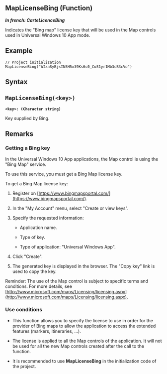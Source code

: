 


## MapLicenseBing (Function)

***In french: CarteLicenceBing***



<a name="XUse"></a>
<a name="Use"></a>
<a name="description"></a>
Indicates the "Bing map" license key that will be used in the Map controls used in Universal Windows 10 App mode.
<a name="Example1"></a>
<a name="sample_code"></a>

## Example


```wl
// Project initialization
MapLicenseBing("AIzaSyBjsINSH5x39Ks6c0_CoS1yr1Mb3cB3cVo")
```

<a name="XSYNTAX"></a>

## Syntax
<a name="SYNTAX1"></a>

`MapLicenseBing(<key>)`
---

**`<key>: (Character string)`**

Key supplied by Bing. 



<a name="NOTE0"></a>
<a name="NOTE0_1"></a>

## Remarks


### Getting a Bing key
<a name="getting_bing_key_ELTPARAGRAPHE000031"></a>

In the Universal Windows 10 App applications, the Map control is using the "Bing Map" service. 

To use this service, you must get a Bing Map license key. 

To get a Bing Map license key: 

1. Register on [https://www.bingmapsportal.com/](https://www.bingmapsportal.com/). 

2. In the "My Account" menu, select "Create or view keys". 

3. Specify the requested information: 

	- Application name. 

	- Type of key. 

	- Type of application: "Universal Windows App". 




4. Click "Create". 

5. The generated key is displayed in the browser. The "Copy key" link is used to copy the key. 




Reminder: The use of the Map control is subject to specific terms and conditions. For more details, see [http://www.microsoft.com/maps/Licensing/licensing.aspx](http://www.microsoft.com/maps/Licensing/licensing.aspx). 
<a name="NOTE0_2"></a>


### Use conditions
<a name="use_conditions_ELTPARAGRAPHE000060"></a>

- This function allows you to specify the license to use in order for the provider of Bing maps to allow the application to access the extended features (markers, itineraries, ...). 

- The license is applied to all the Map controls of the application. It will not be used for all the new Map controls created after the call to the function. 

- It is recommended to use **MapLicenseBing** in the initialization code of the project.





